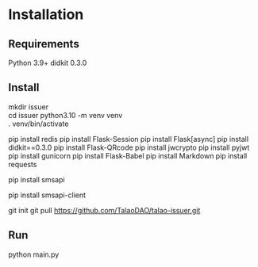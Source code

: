 # Installation

## Requirements

Python 3.9+
didkit 0.3.0

## Install

mkdir issuer  
cd issuer
python3.10 -m venv venv  
. venv/bin/activate  

pip install redis
pip install Flask-Session
pip install Flask[async]
pip install didkit==0.3.0
pip install  Flask-QRcode
pip install  jwcrypto
pip install  pyjwt
pip install  gunicorn
pip install  Flask-Babel
pip install Markdown
pip install requests

pip install smsapi

pip install smsapi-client

git init
git pull https://github.com/TalaoDAO/talao-issuer.git 

## Run

python main.py
